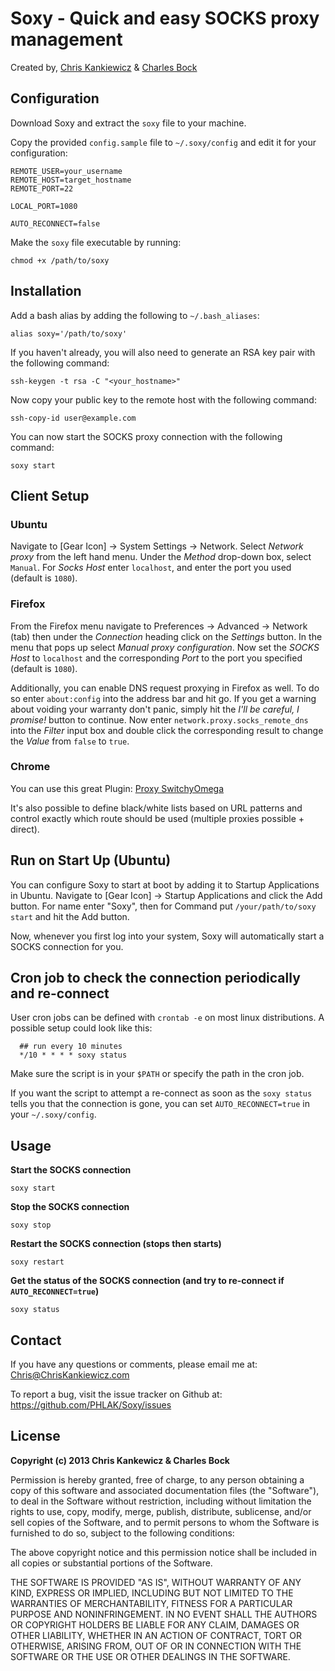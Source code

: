 Soxy - Quick and easy SOCKS proxy management
===========================================
Created by, [Chris Kankiewicz](http://www.ChrisKankiewicz.com)
& [Charles Bock](http://www.blastwavelabs.com)


Configuration
-------------

Download Soxy and extract the `soxy` file to your machine.

Copy the provided `config.sample` file to `~/.soxy/config` and edit it for your configuration:

    REMOTE_USER=your_username
    REMOTE_HOST=target_hostname
    REMOTE_PORT=22

    LOCAL_PORT=1080

    AUTO_RECONNECT=false

Make the `soxy` file executable by running:

    chmod +x /path/to/soxy


Installation
------------

Add a bash alias by adding the following to `~/.bash_aliases`:

    alias soxy='/path/to/soxy'

If you haven't already, you will also need to generate an RSA key pair with the
following command:

    ssh-keygen -t rsa -C "<your_hostname>"

Now copy your public key to the remote host with the following command:

    ssh-copy-id user@example.com

You can now start the SOCKS proxy connection with the following command:

    soxy start


Client Setup
------------

### Ubuntu

Navigate to [Gear Icon] -> System Settings -> Network. Select _Network proxy_ from
the left hand menu.  Under the _Method_ drop-down box, select `Manual`.  For
_Socks Host_ enter `localhost`, and enter the port you used (default is `1080`).


### Firefox

From the Firefox menu navigate to Preferences -> Advanced -> Network (tab) then
under the _Connection_ heading click on the _Settings_ button. In the menu that pops
up select _Manual proxy configuration_. Now set the _SOCKS Host_ to `localhost`
and the corresponding _Port_ to the port you specified (default is `1080`).

Additionally, you can enable DNS request proxying in Firefox as well.  To do so
enter `about:config` into the address bar and hit go.  If you get a warning
about voiding your warranty don't panic, simply hit the _I'll be careful, I
promise!_ button to continue.  Now enter `network.proxy.socks_remote_dns` into
the _Filter_ input box and double click the corresponding result to change the
_Value_ from `false` to `true`.


### Chrome

You can use this great Plugin: [Proxy SwitchyOmega](https://chrome.google.com/webstore/detail/proxy-switchyomega/padekgcemlokbadohgkifijomclgjgif)

It's also possible to define black/white lists based on URL patterns and
control exactly which route should be used (multiple proxies possible + direct).


Run on Start Up (Ubuntu)
------------------------
You can configure Soxy to start at boot by adding it to Startup Applications in
Ubuntu.  Navigate to [Gear Icon] -> Startup Applications and click the Add
button.  For name enter "Soxy", then for Command put `/your/path/to/soxy start`
and hit the Add button.

Now, whenever you first log into your system, Soxy will automatically start a
SOCKS connection for you.


Cron job to check the connection periodically and re-connect
-----------------------------------------------------------
User cron jobs can be defined with `crontab -e` on most linux distributions. A
possible setup could look like this:
````
  ## run every 10 minutes
  */10 * * * * soxy status
````
Make sure the script is in your `$PATH` or specify the path in the cron job.

If you want the script to attempt a re-connect as soon as the `soxy status`
tells you that the connection is gone, you can set `AUTO_RECONNECT=true` in
your `~/.soxy/config`.


Usage
-----
**Start the SOCKS connection**

    soxy start

**Stop the SOCKS connection**

    soxy stop

**Restart the SOCKS connection (stops then starts)**

    soxy restart

**Get the status of the SOCKS connection (and try to re-connect if `AUTO_RECONNECT=true`)**

    soxy status


Contact
-------
If you have any questions or comments, please email me at:
[Chris@ChrisKankiewicz.com](mailto:Chris@ChrisKankiewicz.com)

To report a bug, visit the issue tracker on Github at:
https://github.com/PHLAK/Soxy/issues


License
-------
**Copyright (c) 2013 Chris Kankewicz & Charles Bock**

Permission is hereby granted, free of charge, to any person obtaining a copy
of this software and associated documentation files (the "Software"), to deal
in the Software without restriction, including without limitation the rights
to use, copy, modify, merge, publish, distribute, sublicense, and/or sell
copies of the Software, and to permit persons to whom the Software is
furnished to do so, subject to the following conditions:

The above copyright notice and this permission notice shall be included in
all copies or substantial portions of the Software.

THE SOFTWARE IS PROVIDED "AS IS", WITHOUT WARRANTY OF ANY KIND, EXPRESS OR
IMPLIED, INCLUDING BUT NOT LIMITED TO THE WARRANTIES OF MERCHANTABILITY,
FITNESS FOR A PARTICULAR PURPOSE AND NONINFRINGEMENT. IN NO EVENT SHALL THE
AUTHORS OR COPYRIGHT HOLDERS BE LIABLE FOR ANY CLAIM, DAMAGES OR OTHER
LIABILITY, WHETHER IN AN ACTION OF CONTRACT, TORT OR OTHERWISE, ARISING FROM,
OUT OF OR IN CONNECTION WITH THE SOFTWARE OR THE USE OR OTHER DEALINGS IN
THE SOFTWARE.
